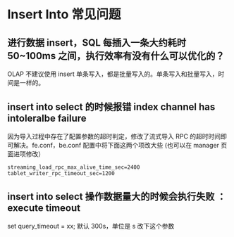 # Insert Into 常见问题

## 进行数据 insert，SQL 每插入一条大约耗时 50~100ms 之间，执行效率有没有什么可以优化的？

OLAP 不建议使用 insert 单条写入，都是批量写入的。单条写入和批量写入，时间是一样的。

## insert into select 的时候报错 index channel has intoleralbe failure

因为导入过程中存在了配置参数的超时判定，修改了流式导入 RPC 的超时时间即可解决。fe.conf，be.conf 配置中将下面这两个项改大些 (也可以在 manager 页面进项修改）

```plain text
streaming_load_rpc_max_alive_time_sec=2400
tablet_writer_rpc_timeout_sec=1200
```

## insert into select 操作数据量大的时候会执行失败 ：execute timeout

set query_timeout = xx; 默认 300s，单位是 s 改下这个参数
